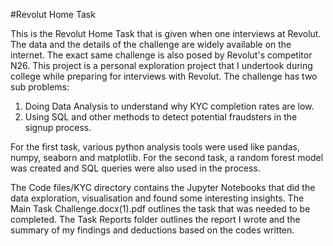 #Revolut Home Task

This is the Revolut Home Task that is given when one interviews at Revolut. The data and the details of the challenge are widely available on the internet. The exact same challenge is also posed by Revolut's competitor N26. This project is a personal exploration project that I undertook during college while preparing for interviews with Revolut.
The challenge has two sub problems:
1. Doing Data Analysis to understand why KYC completion rates are low.
2. Using SQL and other methods to detect potential fraudsters in the signup process.

For the first task, various python analysis tools were used like pandas, numpy, seaborn and matplotlib.
For the second task, a random forest model was created and SQL queries were also used in the process.

The Code files/KYC directory contains the Jupyter Notebooks that did the data exploration, visualisation and found some interesting insights.
The Main Task Challenge.docx(1).pdf outlines the task that was needed to be completed.
The Task Reports folder outlines the report I wrote and the summary of my findings and deductions based on the codes written.
